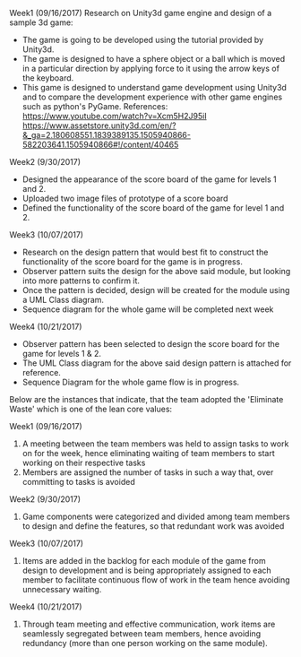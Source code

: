 Week1 (09/16/2017)
Research on Unity3d game engine and design of a sample 3d game:
* The game is going to be developed using the tutorial provided by Unity3d. 
* The game is designed to have a sphere object or a ball which is moved in a particular direction by applying force to it using the arrow keys of the keyboard. 
* This game is designed to understand game development using Unity3d and to compare the development experience with other game engines such as python's PyGame.
References: 
https://www.youtube.com/watch?v=Xcm5H2J95iI
https://www.assetstore.unity3d.com/en/?&_ga=2.180608551.1839389135.1505940866-582203641.1505940866#!/content/40465

Week2 (9/30/2017)
* Designed the appearance of the score board of the game for levels 1 and 2.
* Uploaded two image files of prototype of a score board
* Defined the functionality of the score board of the game for level 1 and 2.

Week3 (10/07/2017)
* Research on the design pattern that would best fit to construct the functionality of the score board for the game is in progress.
* Observer pattern suits the design for the above said module, but looking into more patterns to confirm it.
* Once the pattern is decided, design will be created for the module using a UML Class diagram.
* Sequence diagram for the whole game will be completed next week

Week4 (10/21/2017)
* Observer pattern has been selected to design the score board for the game for levels 1 & 2.
* The UML Class diagram for the above said design pattern is attached for reference.
* Sequence Diagram for the whole game flow is in progress.

Below are the instances that indicate, that the team adopted the 'Eliminate Waste' which is one of the lean core values:

Week1 (09/16/2017)
1) A meeting between the team members was held to assign tasks to work on for the week, hence eliminating waiting of team members to start working on their respective tasks
2) Members are assigned the number of tasks in such a way that, over committing to tasks is avoided

Week2 (9/30/2017)
1) Game components were categorized and divided among team members to design and define the features, so that redundant work was avoided 

Week3 (10/07/2017)
1) Items are added in the backlog for each module of the game from design to development and is being appropriately assigned to each member to facilitate continuous flow of work in the team hence avoiding unnecessary waiting.

Week4 (10/21/2017)
1) Through team meeting and effective communication, work items are seamlessly segregated between team members, hence avoiding redundancy (more than one person working on the same module). 


